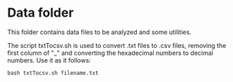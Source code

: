 # Data folder
This folder contains data files to be analyzed and some utilities.

The script txtTocsv.sh is used to convert .txt files to .csv files, removing the first column of "\_" and converting the hexadecimal numbers to decimal numbers. Use it as it follows:
```
bash txtTocsv.sh filename.txt
```
